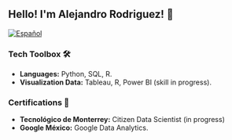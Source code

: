 ## Hello! I'm Alejandro Rodriguez! 👋
[![Español](https://img.shields.io/badge/Leer_en_Español-%23E74C3C)](README_ES.md) 

### Tech Toolbox 🛠️
- **Languages:** Python, SQL, R. 
- **Visualization Data:** Tableau, R, Power BI (skill in progress).

### Certifications 📜
- **Tecnológico de Monterrey:** Citizen Data Scientist (in progress)
- **Google México:** Google Data Analytics. 



<!--
**alejandrorodcast/alejandrorodcast** is a ✨ _special_ ✨ repository because its `README.md` (this file) appears on your GitHub profile.

